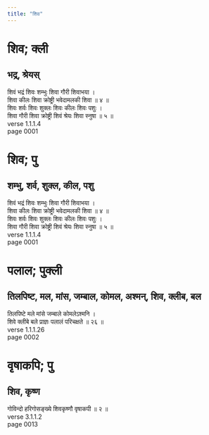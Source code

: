 ```yaml
---
title: "शिव"
---
```


# शिव; क्ली
## भद्र, श्रेयस्
शिवं भद्रं शिवः शम्भुः शिवा गौरी शिवाभया ।<br />शिवा कीलः शिवा क्रोष्ट्री भवेदामलकी शिवा ॥ ४ ॥<br />शिवः शर्वः शिवः शुक्लः शिवः कीलः शिवः पशुः ।<br />शिवा गौरी शिवा क्रोष्ट्री शिवं श्रेयः शिवा स्नुषा ॥ ५ ॥<br />verse 1.1.1.4<br />page 0001

# शिव; पु
## शम्भु, शर्व, शुक्ल, कील, पशु
शिवं भद्रं शिवः शम्भुः शिवा गौरी शिवाभया ।<br />शिवा कीलः शिवा क्रोष्ट्री भवेदामलकी शिवा ॥ ४ ॥<br />शिवः शर्वः शिवः शुक्लः शिवः कीलः शिवः पशुः ।<br />शिवा गौरी शिवा क्रोष्ट्री शिवं श्रेयः शिवा स्नुषा ॥ ५ ॥<br />verse 1.1.1.4<br />page 0001

# पलाल; पुक्ली
## तिलपिष्ट, मल, मांस, जम्बाल, कोमल, अश्मन्, शिव, क्लीब, बल
तिलपिष्टे मले मांसे जम्बाले कोमलेऽश्मनि ।<br />शिवे क्लीबे बले प्राज्ञः पलालं परिचक्षते ॥ २६ ॥<br />verse 1.1.1.26<br />page 0002

# वृषाकपि; पु
## शिव, कृष्ण
गोविन्दो हरिगोसङ्ख्ये शिवकृष्णौ वृषाकपी ॥ २ ॥<br />verse 3.1.1.2<br />page 0013

